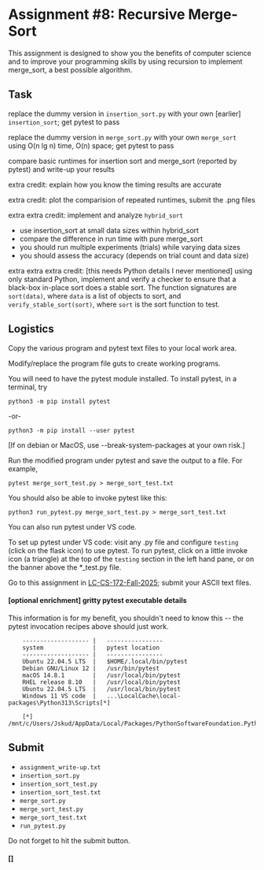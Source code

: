 # Assignment #8: Recursive Merge-Sort

This assignment is designed to show you the benefits of computer science and to
improve your programming skills by using recursion to implement merge_sort, a
best possible algorithm.

## Task

replace the dummy version in `insertion_sort.py` with your own [earlier]
`insertion_sort`; get pytest to pass

replace the dummy version in `merge_sort.py` with your own `merge_sort`
using O(n lg n) time, O(n) space; get pytest to pass

compare basic runtimes for insertion sort and merge_sort (reported by
pytest) and write-up your results

extra credit: explain how you know the timing results are accurate

extra credit: plot the comparision of repeated runtimes, submit the .png files

extra extra credit: implement and analyze `hybrid_sort`
- use insertion_sort at small data sizes within hybrid_sort
- compare the difference in run time with pure merge_sort
- you should run multiple experiments (trials) while varying data sizes
- you should assess the accuracy (depends on trial count and data size)

extra extra extra credit: [this needs Python details I never mentioned] using
only standard Python, implement and verify a checker to ensure that a black-box
in-place sort does a stable sort.  The function signatures are `sort(data)`,
where `data` is a list of objects to sort, and `verify_stable_sort(sort)`, where
`sort` is the sort function to test.

## Logistics

Copy the various program and pytest text files to your local work area.

Modify/replace the program file guts to create working programs.

You will need to have the pytest module installed.  To install pytest,
in a terminal, try

    python3 -m pip install pytest

-or-

    python3 -m pip install --user pytest

[If on debian or MacOS, use --break-system-packages at your own risk.]

Run the modified program under pytest and save the output to a file.
For example,

    pytest merge_sort_test.py > merge_sort_test.txt

You should also be able to invoke pytest like this:

    python3 run_pytest.py merge_sort_test.py > merge_sort_test.txt

You can also run pytest under VS code.

To set up pytest under VS code: visit any .py file and configure `testing`
(click on the flask icon) to use pytest.  To run pytest, click on a little
invoke icon (a triangle) at the top of the `testing` section in the left hand
pane, or on the banner above the *_test.py file.

Go to this assignment in [LC-CS-172-Fall-2025](https://classroom.google.com);
submit your ASCII text files.

#### [optional enrichment] gritty pytest executable details

This information is for my benefit, you shouldn't need to know this -- the
pytest invocation recipes above should just work.

<!-- I could not make this table work on MacOS, so I used an alternative use pre-formatted solution-->

		-------------------	|	----------------		
		system				|	pytest location
		-------------------	|	----------------		
		Ubuntu 22.04.5 LTS	|	$HOME/.local/bin/pytest 
		Debian GNU/Linux 12	|	/usr/bin/pytest
		macOS 14.8.1        |   /usr/local/bin/pytest
		RHEL release 8.10	|	/usr/local/bin/pytest
		Ubuntu 22.04.5 LTS	|	/usr/local/bin/pytest
		Windows 11 VS code	|   ...\LocalCache\local-packages\Python313\Scripts[*]

        [*] /mnt/c/Users/Jskud/AppData/Local/Packages/PythonSoftwareFoundation.Python.3.13_qbz5n2kfra8p0

## Submit

* `assignment_write-up.txt`
* `insertion_sort.py`
* `insertion_sort_test.py`
* `insertion_sort_test.txt`
* `merge_sort.py`
* `merge_sort_test.py`
* `merge_sort_test.txt`
* `run_pytest.py`

Do not forget to hit the submit button.

#### []
